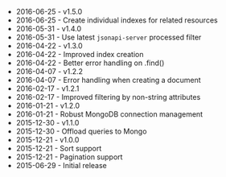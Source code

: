 - 2016-06-25 - v1.5.0
- 2016-06-25 - Create individual indexes for related resources
- 2016-05-31 - v1.4.0
- 2016-05-31 - Use latest `jsonapi-server` processed filter
- 2016-04-22 - v1.3.0
- 2016-04-22 - Improved index creation
- 2016-04-22 - Better error handling on .find()
- 2016-04-07 - v1.2.2
- 2016-04-07 - Error handling when creating a document
- 2016-02-17 - v1.2.1
- 2016-02-17 - Improved filtering by non-string attributes
- 2016-01-21 - v1.2.0
- 2016-01-21 - Robust MongoDB connection management
- 2015-12-30 - v1.1.0
- 2015-12-30 - Offload queries to Mongo
- 2015-12-21 - v1.0.0
- 2015-12-21 - Sort support
- 2015-12-21 - Pagination support
- 2015-06-29 - Initial release
